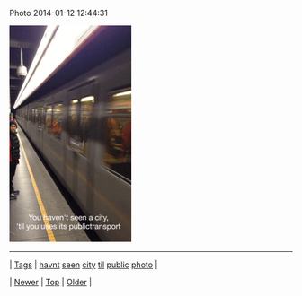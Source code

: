 <!--
title: Photo 2014-01-12 12
date: 2020-06-28T15:27:00.245Z
tags: havnt, seen, city, til, public, photo
-->


Photo 2014-01-12 12:44:31

![](73084043701-0.gif)

<!--BOTTOM-POST-NAVIGATION-->
---

| [Tags](tags.md) | [havnt](tag-havnt.md) [seen](tag-seen.md) [city](tag-city.md) [til](tag-til.md) [public](tag-public.md) [photo](tag-photo.md) |

| [Newer](73081912432.md) | [Top](index.md) | [Older](73084198257.md) |